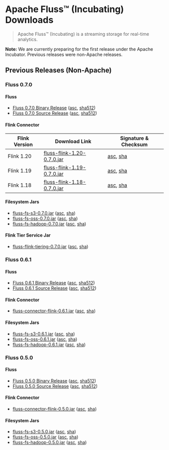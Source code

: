 <!--
 Licensed to the Apache Software Foundation (ASF) under one
 or more contributor license agreements.  See the NOTICE file
 distributed with this work for additional information
 regarding copyright ownership.  The ASF licenses this file
 to you under the Apache License, Version 2.0 (the
 "License"); you may not use this file except in compliance
 with the License.  You may obtain a copy of the License at

      http://www.apache.org/licenses/LICENSE-2.0

 Unless required by applicable law or agreed to in writing, software
 distributed under the License is distributed on an "AS IS" BASIS,
 WITHOUT WARRANTIES OR CONDITIONS OF ANY KIND, either express or implied.
 See the License for the specific language governing permissions and
 limitations under the License.
-->

# Apache Fluss™ (Incubating) Downloads

> Apache Fluss™ (Incubating) is a streaming storage for real-time analytics.

**Note:** We are currently preparing for the first release under the Apache Incubator. Previous releases were non-Apache releases.

## Previous Releases (Non-Apache)

### Fluss 0.7.0

#### Fluss

- [Fluss 0.7.0 Binary Release](https://github.com/alibaba/fluss/releases/download/v0.7.0/fluss-0.7.0-bin.tgz) ([asc](https://github.com/alibaba/fluss/releases/download/v0.7.0/fluss-0.7.0-bin.tgz.asc), [sha512](https://github.com/alibaba/fluss/releases/download/v0.7.0/fluss-0.7.0-bin.tgz.sha512))
- [Fluss 0.7.0 Source Release](https://github.com/alibaba/fluss/releases/download/v0.7.0/fluss-0.7.0-src.tgz) ([asc](https://github.com/alibaba/fluss/releases/download/v0.7.0/fluss-0.7.0-src.tgz.asc), [sha512](https://github.com/alibaba/fluss/releases/download/v0.7.0/fluss-0.7.0-src.tgz.sha512))

#### Flink Connector
| Flink Version | Download Link | Signature & Checksum |
|---------------|---------------|----------------------|
| Flink 1.20 | [fluss-flink-1.20-0.7.0.jar](https://repo1.maven.org/maven2/com/alibaba/fluss/fluss-flink-1.20/0.7.0/fluss-flink-1.20-0.7.0.jar) | [asc](https://repo1.maven.org/maven2/com/alibaba/fluss/fluss-flink-1.20/0.7.0/fluss-flink-1.20-0.7.0.jar.asc), [sha](https://repo1.maven.org/maven2/com/alibaba/fluss/fluss-flink-1.20/0.7.0/fluss-flink-1.20-0.7.0.jar.sha1) |
| Flink 1.19 | [fluss-flink-1.19-0.7.0.jar](https://repo1.maven.org/maven2/com/alibaba/fluss/fluss-flink-1.19/0.7.0/fluss-flink-1.19-0.7.0.jar) | [asc](https://repo1.maven.org/maven2/com/alibaba/fluss/fluss-flink-1.19/0.7.0/fluss-flink-1.19-0.7.0.jar.asc), [sha](https://repo1.maven.org/maven2/com/alibaba/fluss/fluss-flink-1.19/0.7.0/fluss-flink-1.19-0.7.0.jar.sha1) |
| Flink 1.18 | [fluss-flink-1.18-0.7.0.jar](https://repo1.maven.org/maven2/com/alibaba/fluss/fluss-flink-1.18/0.7.0/fluss-flink-1.18-0.7.0.jar) | [asc](https://repo1.maven.org/maven2/com/alibaba/fluss/fluss-flink-1.18/0.7.0/fluss-flink-1.18-0.7.0.jar.asc), [sha](https://repo1.maven.org/maven2/com/alibaba/fluss/fluss-flink-1.18/0.7.0/fluss-flink-1.18-0.7.0.jar.sha1) |



#### Filesystem Jars

- [fluss-fs-s3-0.7.0.jar](https://repo1.maven.org/maven2/com/alibaba/fluss/fluss-fs-s3/0.7.0/fluss-fs-s3-0.7.0.jar) ([asc](https://repo1.maven.org/maven2/com/alibaba/fluss/fluss-fs-s3/0.7.0/fluss-fs-s3-0.7.0.jar.asc), [sha](https://repo1.maven.org/maven2/com/alibaba/fluss/fluss-fs-s3/0.7.0/fluss-fs-s3-0.7.0.jar.sha1))
- [fluss-fs-oss-0.7.0.jar](https://repo1.maven.org/maven2/com/alibaba/fluss/fluss-fs-oss/0.7.0/fluss-fs-oss-0.7.0.jar) ([asc](https://repo1.maven.org/maven2/com/alibaba/fluss/fluss-fs-oss/0.7.0/fluss-fs-oss-0.7.0.jar.asc), [sha](https://repo1.maven.org/maven2/com/alibaba/fluss/fluss-fs-oss/0.7.0/fluss-fs-oss-0.7.0.jar.sha1))
- [fluss-fs-hadoop-0.7.0.jar](https://repo1.maven.org/maven2/com/alibaba/fluss/fluss-fs-hadoop/0.7.0/fluss-fs-hadoop-0.7.0.jar) ([asc](https://repo1.maven.org/maven2/com/alibaba/fluss/fluss-fs-hadoop/0.7.0/fluss-fs-hadoop-0.7.0.jar.asc), [sha](https://repo1.maven.org/maven2/com/alibaba/fluss/fluss-fs-hadoop/0.7.0/fluss-fs-hadoop-0.7.0.jar.sha1))

#### Flink Tier Service Jar

- [fluss-flink-tiering-0.7.0.jar](https://repo1.maven.org/maven2/com/alibaba/fluss/fluss-flink-tiering/0.7.0/fluss-flink-tiering-0.7.0.jar) ([asc](https://repo1.maven.org/maven2/com/alibaba/fluss/fluss-flink-tiering/0.7.0/fluss-flink-tiering-0.7.0.jar.asc), [sha](https://repo1.maven.org/maven2/com/alibaba/fluss/fluss-flink-tiering/0.7.0/fluss-flink-tiering-0.7.0.jar.sha1))

### Fluss 0.6.1

#### Fluss

- [Fluss 0.6.1 Binary Release](https://github.com/alibaba/fluss/releases/download/v0.6.1/fluss-0.6.1-bin.tgz) ([asc](https://github.com/alibaba/fluss/releases/download/v0.6.1/fluss-0.6.1-bin.tgz.asc), [sha512](https://github.com/alibaba/fluss/releases/download/v0.6.1/fluss-0.6.1-bin.tgz.sha512))
- [Fluss 0.6.1 Source Release](https://github.com/alibaba/fluss/releases/download/v0.6.1/fluss-0.6.1-src.tgz) ([asc](https://github.com/alibaba/fluss/releases/download/v0.6.1/fluss-0.6.1-src.tgz.asc), [sha512](https://github.com/alibaba/fluss/releases/download/v0.6.1/fluss-0.6.1-src.tgz.sha512))

#### Flink Connector
- [fluss-connector-flink-0.6.1.jar](https://repo1.maven.org/maven2/com/alibaba/fluss/fluss-connector-flink/0.6.1/fluss-connector-flink-0.6.1.jar) ([asc](https://repo1.maven.org/maven2/com/alibaba/fluss/fluss-connector-flink/0.6.1/fluss-connector-flink-0.6.1.jar.asc), [sha](https://repo1.maven.org/maven2/com/alibaba/fluss/fluss-connector-flink/0.6.1/fluss-connector-flink-0.6.1.jar.sha1))

#### Filesystem Jars

- [fluss-fs-s3-0.6.1.jar](https://repo1.maven.org/maven2/com/alibaba/fluss/fluss-fs-s3/0.6.1/fluss-fs-s3-0.6.1.jar) ([asc](https://repo1.maven.org/maven2/com/alibaba/fluss/fluss-fs-s3/0.6.1/fluss-fs-s3-0.6.1.jar.asc), [sha](https://repo1.maven.org/maven2/com/alibaba/fluss/fluss-fs-s3/0.6.1/fluss-fs-s3-0.6.1.jar.sha1))
- [fluss-fs-oss-0.6.1.jar](https://repo1.maven.org/maven2/com/alibaba/fluss/fluss-fs-oss/0.6.1/fluss-fs-oss-0.6.1.jar) ([asc](https://repo1.maven.org/maven2/com/alibaba/fluss/fluss-fs-oss/0.6.1/fluss-fs-oss-0.6.1.jar.asc), [sha](https://repo1.maven.org/maven2/com/alibaba/fluss/fluss-fs-oss/0.6.1/fluss-fs-oss-0.6.1.jar.sha1))
- [fluss-fs-hadoop-0.6.1.jar](https://repo1.maven.org/maven2/com/alibaba/fluss/fluss-fs-hadoop/0.6.1/fluss-fs-hadoop-0.6.1.jar) ([asc](https://repo1.maven.org/maven2/com/alibaba/fluss/fluss-fs-hadoop/0.6.1/fluss-fs-hadoop-0.6.1.jar.asc), [sha](https://repo1.maven.org/maven2/com/alibaba/fluss/fluss-fs-hadoop/0.6.1/fluss-fs-hadoop-0.6.1.jar.sha1))

### Fluss 0.5.0

#### Fluss

- [Fluss 0.5.0 Binary Release](https://github.com/alibaba/fluss/releases/download/v0.5.0/fluss-0.5.0-bin.tgz) ([asc](https://github.com/alibaba/fluss/releases/download/v0.5.0/fluss-0.5.0-bin.tgz.asc), [sha512](https://github.com/alibaba/fluss/releases/download/v0.5.0/fluss-0.5.0-bin.tgz.sha512))
- [Fluss 0.5.0 Source Release](https://github.com/alibaba/fluss/releases/download/v0.5.0/fluss-0.5.0-src.tgz) ([asc](https://github.com/alibaba/fluss/releases/download/v0.5.0/fluss-0.5.0-src.tgz.asc), [sha512](https://github.com/alibaba/fluss/releases/download/v0.5.0/fluss-0.5.0-src.tgz.sha512))

#### Flink Connector
- [fluss-connector-flink-0.5.0.jar](https://repo1.maven.org/maven2/com/alibaba/fluss/fluss-connector-flink/0.5.0/fluss-connector-flink-0.5.0.jar) ([asc](https://repo1.maven.org/maven2/com/alibaba/fluss/fluss-connector-flink/0.5.0/fluss-connector-flink-0.5.0.jar.asc), [sha](https://repo1.maven.org/maven2/com/alibaba/fluss/fluss-connector-flink/0.5.0/fluss-connector-flink-0.5.0.jar.sha1))

#### Filesystem Jars

- [fluss-fs-s3-0.5.0.jar](https://repo1.maven.org/maven2/com/alibaba/fluss/fluss-fs-s3/0.5.0/fluss-fs-s3-0.5.0.jar) ([asc](https://repo1.maven.org/maven2/com/alibaba/fluss/fluss-fs-s3/0.5.0/fluss-fs-s3-0.5.0.jar.asc), [sha](https://repo1.maven.org/maven2/com/alibaba/fluss/fluss-fs-s3/0.5.0/fluss-fs-s3-0.5.0.jar.sha1))
- [fluss-fs-oss-0.5.0.jar](https://repo1.maven.org/maven2/com/alibaba/fluss/fluss-fs-oss/0.5.0/fluss-fs-oss-0.5.0.jar) ([asc](https://repo1.maven.org/maven2/com/alibaba/fluss/fluss-fs-oss/0.5.0/fluss-fs-oss-0.5.0.jar.asc), [sha](https://repo1.maven.org/maven2/com/alibaba/fluss/fluss-fs-oss/0.5.0/fluss-fs-oss-0.5.0.jar.sha1))
- [fluss-fs-hadoop-0.5.0.jar](https://repo1.maven.org/maven2/com/alibaba/fluss/fluss-fs-hadoop/0.5.0/fluss-fs-hadoop-0.5.0.jar) ([asc](https://repo1.maven.org/maven2/com/alibaba/fluss/fluss-fs-hadoop/0.5.0/fluss-fs-hadoop-0.5.0.jar.asc), [sha](https://repo1.maven.org/maven2/com/alibaba/fluss/fluss-fs-hadoop/0.5.0/fluss-fs-hadoop-0.5.0.jar.sha1))